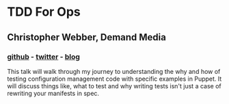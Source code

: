 # TDD For Ops
## Christopher Webber, Demand Media
### [github](https://github.com/cwebberOps) - [twitter](http://twitter.com/cwebber) - [blog](http://cwebber.net)

This talk will walk through my journey to understanding the why and how of testing configuration management code with specific examples in Puppet. It will discuss things like, what to test and why writing tests isn't just a case of rewriting your manifests in spec.